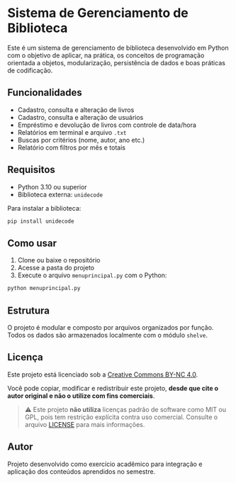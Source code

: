 # Sistema de Gerenciamento de Biblioteca

Este é um sistema de gerenciamento de biblioteca desenvolvido em Python com o objetivo de aplicar, na prática, os conceitos de programação orientada a objetos, modularização, persistência de dados e boas práticas de codificação.

## Funcionalidades

- Cadastro, consulta e alteração de livros
- Cadastro, consulta e alteração de usuários
- Empréstimo e devolução de livros com controle de data/hora
- Relatórios em terminal e arquivo `.txt`
- Buscas por critérios (nome, autor, ano etc.)
- Relatório com filtros por mês e totais

## Requisitos

- Python 3.10 ou superior
- Biblioteca externa: `unidecode`

Para instalar a biblioteca:

```bash
pip install unidecode
```

## Como usar

1. Clone ou baixe o repositório
2. Acesse a pasta do projeto
3. Execute o arquivo `menuprincipal.py` com o Python:

```bash
python menuprincipal.py
```

## Estrutura

O projeto é modular e composto por arquivos organizados por função. Todos os dados são armazenados localmente com o módulo `shelve`.

## Licença

Este projeto está licenciado sob a [Creative Commons BY-NC 4.0](https://creativecommons.org/licenses/by-nc/4.0/deed.pt-br).

Você pode copiar, modificar e redistribuir este projeto, **desde que cite o autor original e não o utilize com fins comerciais**.

> ⚠️ Este projeto **não utiliza** licenças padrão de software como MIT ou GPL, pois tem restrição explícita contra uso comercial. Consulte o arquivo [LICENSE](./LICENSE) para mais informações.

## Autor

Projeto desenvolvido como exercício acadêmico para integração e aplicação dos conteúdos aprendidos no semestre.

